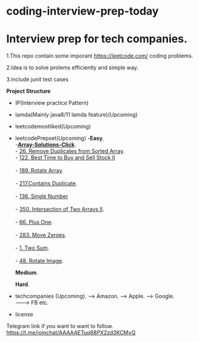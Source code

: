 # coding-interview-prep-today


# Interview prep for tech companies.

1.This repo contain some imporant https://leetcode.com/ coding problems.

2.Idea is to solve prolems efficiently and simple way.

3.include junit test cases

**Project Structure**

- IP(Interview practice Pattern)
- lamda(Mainly java8/11 lamda feature)(Upcoming)
- leetcodemostliked(Upcoming)
- leetcodePrepset(Upcoming)
    -<b>Easy</b>.</br>
      -<b><a href="https://github.com/skilllessons/coding-interview-prep-today/tree/master/src/main/java/leetcodeprepset/array/easy">Array-Solutions-Click</a></b>.</br> 
      - <a href="https://leetcode.com/problems/remove-duplicates-from-sorted-array/">26. Remove Duplicates from Sorted Array</a>.</br> 
      - <a href="https://leetcode.com/problems/best-time-to-buy-and-sell-stock-ii/">122. Best Time to Buy and Sell Stock II</a></br>    
      - <a href="https://leetcode.com/problems/rotate-array/">189. Rotate Array</a>.</br>  
      - <a href="https://leetcode.com/problems/contains-duplicate/">217.Contains Duplicate</a>. </br>  
      - <a href="https://leetcode.com/problems/single-number/">136. Single Number</a></br>  
      - <a href="https://leetcode.com/problems/intersection-of-two-arrays-ii/">350. Intersection of Two Arrays II</a>.</br>  
      - <a href="https://leetcode.com/problems/plus-one/">66. Plus One</a>.</br>  
      - <a href="https://leetcode.com/problems/move-zeroes/">283. Move Zeroes</a>.</br>  
      - <a href="https://leetcode.com/problems/two-sum/">1. Two Sum</a>.</br>  
      - <a href="https://leetcode.com/problems/rotate-image/">48. Rotate Image</a>.</br>  
     
    <b>Medium</b>. 
    
    <b>Hard</b>.   
- techcompanies (Upcoming). 
    --> Amazon. 
    --> Apple. 
    --> Google.  
    ---> FB etc. 
    
    
- license





Telegram link if you want to want to follow.
https://t.me/joinchat/AAAAAETuq88PX2zd3KCMvQ
